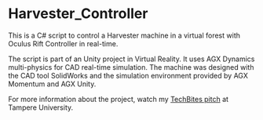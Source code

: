# Harvester_Controller

This is a C# script to control a Harvester machine in a virtual forest with Oculus Rift Controller in real-time. 

The script is part of an Unity project in Virtual Reality. It uses AGX Dynamics multi-physics for CAD real-time simulation.
The machine was designed with the CAD tool SolidWorks and the simulation environment provided by AGX Momentum and AGX Unity.

For more information about the project, watch my [TechBites pitch](https://www.youtube.com/watch?v=yWQxcPC1b10) at Tampere University. 
